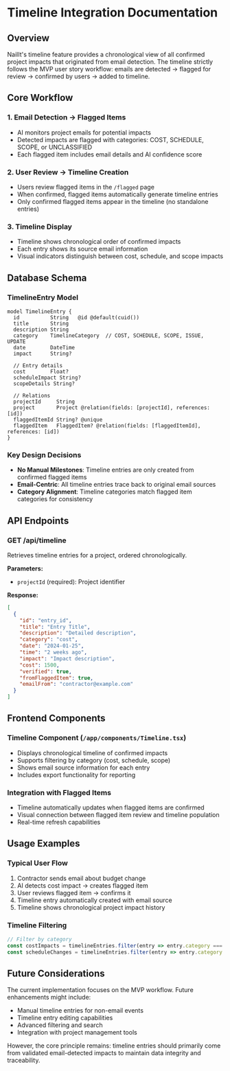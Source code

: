 # Timeline Integration Documentation

## Overview

NailIt's timeline feature provides a chronological view of all confirmed project impacts that originated from email detection. The timeline strictly follows the MVP user story workflow: emails are detected → flagged for review → confirmed by users → added to timeline.

## Core Workflow

### 1. Email Detection → Flagged Items
- AI monitors project emails for potential impacts
- Detected impacts are flagged with categories: COST, SCHEDULE, SCOPE, or UNCLASSIFIED
- Each flagged item includes email details and AI confidence score

### 2. User Review → Timeline Creation
- Users review flagged items in the `/flagged` page
- When confirmed, flagged items automatically generate timeline entries
- Only confirmed flagged items appear in the timeline (no standalone entries)

### 3. Timeline Display
- Timeline shows chronological order of confirmed impacts
- Each entry shows its source email information
- Visual indicators distinguish between cost, schedule, and scope impacts

## Database Schema

### TimelineEntry Model
```prisma
model TimelineEntry {
  id          String   @id @default(cuid())
  title       String
  description String
  category    TimelineCategory  // COST, SCHEDULE, SCOPE, ISSUE, UPDATE
  date        DateTime
  impact      String?
  
  // Entry details
  cost        Float?
  scheduleImpact String?
  scopeDetails String?
  
  // Relations
  projectId     String
  project       Project @relation(fields: [projectId], references: [id])
  flaggedItemId String? @unique
  flaggedItem   FlaggedItem? @relation(fields: [flaggedItemId], references: [id])
}
```

### Key Design Decisions
- **No Manual Milestones**: Timeline entries are only created from confirmed flagged items
- **Email-Centric**: All timeline entries trace back to original email sources
- **Category Alignment**: Timeline categories match flagged item categories for consistency

## API Endpoints

### GET /api/timeline
Retrieves timeline entries for a project, ordered chronologically.

**Parameters:**
- `projectId` (required): Project identifier

**Response:**
```json
[
  {
    "id": "entry_id",
    "title": "Entry Title",
    "description": "Detailed description",
    "category": "cost",
    "date": "2024-01-25",
    "time": "2 weeks ago",
    "impact": "Impact description",
    "cost": 1500,
    "verified": true,
    "fromFlaggedItem": true,
    "emailFrom": "contractor@example.com"
  }
]
```

## Frontend Components

### Timeline Component (`/app/components/Timeline.tsx`)
- Displays chronological timeline of confirmed impacts
- Supports filtering by category (cost, schedule, scope)
- Shows email source information for each entry
- Includes export functionality for reporting

### Integration with Flagged Items
- Timeline automatically updates when flagged items are confirmed
- Visual connection between flagged item review and timeline population
- Real-time refresh capabilities

## Usage Examples

### Typical User Flow
1. Contractor sends email about budget change
2. AI detects cost impact → creates flagged item
3. User reviews flagged item → confirms it
4. Timeline entry automatically created with email source
5. Timeline shows chronological project impact history

### Timeline Filtering
```javascript
// Filter by category
const costImpacts = timelineEntries.filter(entry => entry.category === 'cost')
const scheduleChanges = timelineEntries.filter(entry => entry.category === 'schedule')
```

## Future Considerations

The current implementation focuses on the MVP workflow. Future enhancements might include:
- Manual timeline entries for non-email events
- Timeline entry editing capabilities
- Advanced filtering and search
- Integration with project management tools

However, the core principle remains: timeline entries should primarily come from validated email-detected impacts to maintain data integrity and traceability. 
